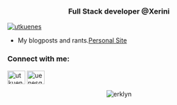 <h3 align="center">Full Stack developer @Xerini</h3>

<p align="left"> <a href="https://twitter.com/utkuenes" target="blank"><img src="https://img.shields.io/twitter/follow/utkuenes?logo=twitter&style=for-the-badge" alt="utkuenes" /></a> </p>


- My blogposts and rants.[Personal Site](https://utkuenes.space)



<h3 align="left">Connect with me:</h3>
<p align="left">
<a href="https://twitter.com/utkuenes" target="blank"><img align="center" src="https://raw.githubusercontent.com/rahuldkjain/github-profile-readme-generator/master/src/images/icons/Social/twitter.svg" alt="utkuenes" height="30" width="40" /></a>
<a href="https://linkedin.com/in/uenesgursel" target="blank"><img align="center" src="https://raw.githubusercontent.com/rahuldkjain/github-profile-readme-generator/master/src/images/icons/Social/linked-in-alt.svg" alt="uenesgursel" height="30" width="40" /></a>


<p align="center"><img align="center" src="https://github-readme-streak-stats.herokuapp.com/?user=erklyn&" alt="erklyn" /></p>
